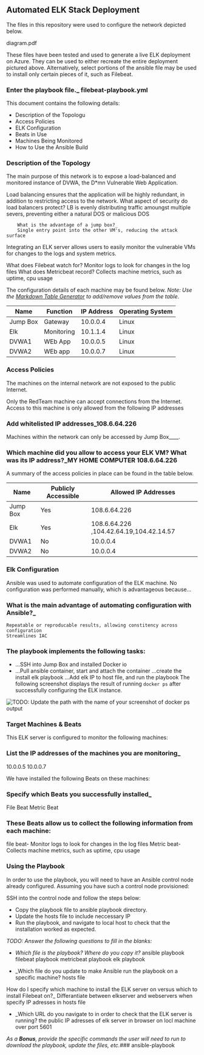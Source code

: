 
## Automated ELK Stack Deployment

The files in this repository were used to configure the network depicted below.

diagram.pdf

These files have been tested and used to generate a live ELK deployment on Azure. They can be used to either recreate the entire deployment pictured above. Alternatively, select portions of the ansible file may be used to install only certain pieces of it, such as Filebeat.

###  Enter the playbook file._  filebeat-playbook.yml

This document contains the following details:
- Description of the Topologu
- Access Policies
- ELK Configuration
- Beats in Use
- Machines Being Monitored
- How to Use the Ansible Build


### Description of the Topology

The main purpose of this network is to expose a load-balanced and monitored instance of DVWA, the D*mn Vulnerable Web Application.

Load balancing ensures that the application will be highly redundant, in addition to restricting access to the network.
	What aspect of security do load balancers protect? 
         LB is evenly distributing traffic amoungst multiple severs, preventing either a natural DOS or malicious DOS 


	    What is the advantage of a jump box?_
        Single entry point into the other VM's, reducing the attack surface

Integrating an ELK server allows users to easily monitor the vulnerable VMs for changes to the logs and system metrics.

 What does Filebeat watch for? Monitor logs to look for changes in the log files
 What does Metricbeat record? Collects machine metrics, such as
 uptime, cpu usage 

The configuration details of each machine may be found below.
_Note: Use the [Markdown Table Generator](http://www.tablesgenerator.com/markdown_tables) to add/remove values from the table_.

| Name      | Function           | IP Address      | Operating System |
|---------- |----------          |------------     |------------------|
| Jump Box  | Gateway            | 10.0.0.4        | Linux            |
| Elk       | Monitoring         | 10.1.1.4        | Linux            |
| DVWA1     | WEb App            | 10.0.0.5        | Linux            |
| DVWA2     | WEb app            | 10.0.0.7        | Linux            |

### Access Policies

The machines on the internal network are not exposed to the public Internet. 

Only the RedTeam machine can accept connections from the Internet. Access to this machine is only allowed from the following IP addresses
### Add whitelisted IP addresses_108.6.64.226

Machines within the network can only be accessed by Jump Box____.
### Which machine did you allow to access your ELK VM? What was its IP address?_MY HOME COMPUTER 108.6.64.226

A summary of the access policies in place can be found in the table below.

| Name        | Publicly Accessible    | Allowed IP Addresses |
|----------   |---------------------   |----------------------
|Jump Box     | Yes                    |  108.6.64.226        
|Elk          | Yes                    |  108.6.64.226 ,104.42.64.19,104.42.14.57 
|DVWA1        | No                     |  10.0.0.4                               
|DVWA2        | No                     |  10.0.0.4            

### Elk Configuration

Ansible was used to automate configuration of the ELK machine. No configuration was performed manually, which is advantageous because...
### What is the main advantage of automating configuration with Ansible?_
    Repeatable or reproducable results, allowing constitency across configuration
    Streamlines IAC

### The playbook implements the following tasks:
 - ...SSH into Jump Box and installed Docker io
- ...Pull ansible container, start and attach the container
  ...create the install elk playbook
  ...Add elk IP to host file, and run the playbook
The following screenshot displays the result of running `docker ps` after successfully configuring the ELK instance.

![TODO: Update the path with the name of your screenshot of docker ps output](Images/docker_ps_output.png)

### Target Machines & Beats
This ELK server is configured to monitor the following machines:
### List the IP addresses of the machines you are monitoring_
10.0.0.5 10.0.0.7

We have installed the following Beats on these machines:
### Specify which Beats you successfully installed_
File Beat
Metric Beat

### These Beats allow us to collect the following information from each machine:
file beat-
Monitor logs to look for changes in the log files
Metric beat-
Collects machine metrics, such as
 uptime, cpu usage 
### Using the Playbook
In order to use the playbook, you will need to have an Ansible control node already configured. Assuming you have such a control node provisioned: 

SSH into the control node and follow the steps below:
- Copy the playbook file to ansible playbook directory.
- Update the hosts file to include neccessary IP
- Run the playbook, and navigate to local host to check that the installation worked as expected.

_TODO: Answer the following questions to fill in the blanks:_
- _Which file is the playbook? Where do you copy it?_
ansible playbook filebeat playbook metricbeat playbook elk playbook

- _Which file do you update to make Ansible run the playbook on a specific machine? 
hosts file

 How do I specify which machine to install the ELK server on versus which to install Filebeat on?_
  Differantiate between elkserver and webservers when specify IP adresses in  hosts file 

- _Which URL do you navigate to in order to check that the ELK server is running?
    the public IP adresses of elk server in browser on locl machine over port 5601

_As a **Bonus**, provide the specific commands the user will need to run to download the playbook, update the files, etc._###
 ansible-playbook <playbook name> 
